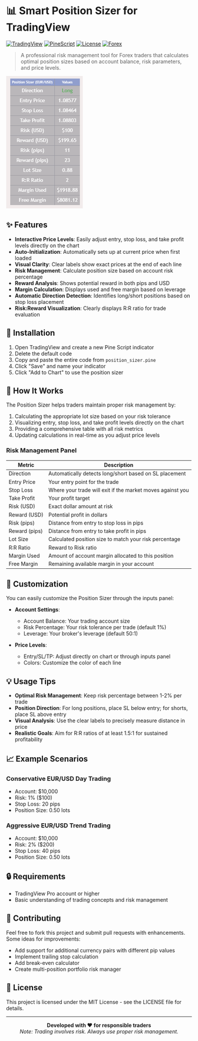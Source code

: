 # 📊 Smart Position Sizer for TradingView

[![TradingView](https://img.shields.io/badge/TradingView-Script-blue.svg)](https://www.tradingview.com/)
[![PineScript](https://img.shields.io/badge/PineScript-v6-green.svg)](https://www.tradingview.com/pine-script-docs/en/v6/Introduction.html)
[![License](https://img.shields.io/badge/License-MIT-yellow.svg)](https://opensource.org/licenses/MIT)
[![Forex](https://img.shields.io/badge/Market-Forex-orange.svg)](https://www.tradingview.com/symbols/EURUSD/)

> A professional risk management tool for Forex traders that calculates optimal position sizes based on account balance, risk parameters, and price levels.

![Position Sizer Demo](https://raw.githubusercontent.com/uncogeek/position-sizer/master/screenshot.png)

## ✨ Features

- **Interactive Price Levels**: Easily adjust entry, stop loss, and take profit levels directly on the chart
- **Auto-Initialization**: Automatically sets up at current price when first loaded
- **Visual Clarity**: Clear labels show exact prices at the end of each line
- **Risk Management**: Calculate position size based on account risk percentage
- **Reward Analysis**: Shows potential reward in both pips and USD
- **Margin Calculation**: Displays used and free margin based on leverage
- **Automatic Direction Detection**: Identifies long/short positions based on stop loss placement
- **Risk:Reward Visualization**: Clearly displays R:R ratio for trade evaluation

## 🚀 Installation

1. Open TradingView and create a new Pine Script indicator
2. Delete the default code
3. Copy and paste the entire code from `position_sizer.pine`
4. Click "Save" and name your indicator
5. Click "Add to Chart" to use the position sizer

## 📖 How It Works

The Position Sizer helps traders maintain proper risk management by:

1. Calculating the appropriate lot size based on your risk tolerance
2. Visualizing entry, stop loss, and take profit levels directly on the chart
3. Providing a comprehensive table with all risk metrics
4. Updating calculations in real-time as you adjust price levels

### Risk Management Panel

| Metric | Description |
|--------|-------------|
| Direction | Automatically detects long/short based on SL placement |
| Entry Price | Your entry point for the trade |
| Stop Loss | Where your trade will exit if the market moves against you |
| Take Profit | Your profit target |
| Risk (USD) | Exact dollar amount at risk |
| Reward (USD) | Potential profit in dollars |
| Risk (pips) | Distance from entry to stop loss in pips |
| Reward (pips) | Distance from entry to take profit in pips |
| Lot Size | Calculated position size to match your risk percentage |
| R:R Ratio | Reward to Risk ratio |
| Margin Used | Amount of account margin allocated to this position |
| Free Margin | Remaining available margin in your account |

## 🔧 Customization

You can easily customize the Position Sizer through the inputs panel:

- **Account Settings**:
  - Account Balance: Your trading account size
  - Risk Percentage: Your risk tolerance per trade (default 1%)
  - Leverage: Your broker's leverage (default 50:1)

- **Price Levels**:
  - Entry/SL/TP: Adjust directly on chart or through inputs panel
  - Colors: Customize the color of each line

## 💡 Usage Tips

- **Optimal Risk Management**: Keep risk percentage between 1-2% per trade
- **Position Direction**: For long positions, place SL below entry; for shorts, place SL above entry
- **Visual Analysis**: Use the clear labels to precisely measure distance in price
- **Realistic Goals**: Aim for R:R ratios of at least 1.5:1 for sustained profitability

## 📈 Example Scenarios

### Conservative EUR/USD Day Trading
- Account: $10,000
- Risk: 1% ($100)
- Stop Loss: 20 pips
- Position Size: 0.50 lots

### Aggressive EUR/USD Trend Trading
- Account: $10,000
- Risk: 2% ($200)
- Stop Loss: 40 pips
- Position Size: 0.50 lots

## 🔒 Requirements

- TradingView Pro account or higher
- Basic understanding of trading concepts and risk management

## 🤝 Contributing

Feel free to fork this project and submit pull requests with enhancements. Some ideas for improvements:

- Add support for additional currency pairs with different pip values
- Implement trailing stop calculation
- Add break-even calculator
- Create multi-position portfolio risk manager

## 📝 License

This project is licensed under the MIT License - see the LICENSE file for details.

---

<p align="center">
  <b>Developed with ❤️ for responsible traders</b><br>
  <i>Note: Trading involves risk. Always use proper risk management.</i>
</p>
